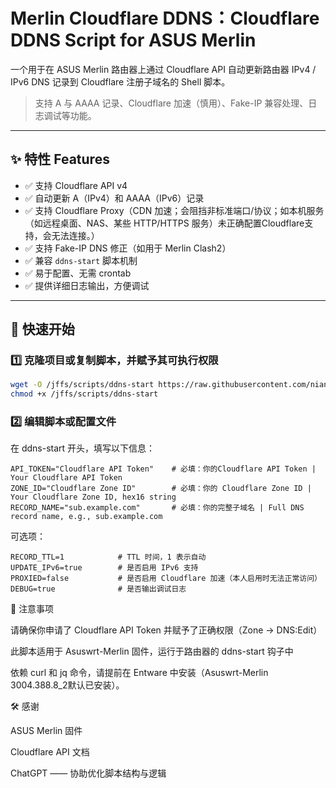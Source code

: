 # Merlin Cloudflare DDNS：Cloudflare DDNS Script for ASUS Merlin

一个用于在 ASUS Merlin 路由器上通过 Cloudflare API 自动更新路由器 IPv4 / IPv6 DNS 记录到 Cloudflare 注册子域名的 Shell 脚本。

> 支持 A 与 AAAA 记录、Cloudflare 加速（慎用）、Fake-IP 兼容处理、日志调试等功能。

---

## ✨ 特性 Features

- ✅ 支持 Cloudflare API v4
- ✅ 自动更新 A（IPv4）和 AAAA（IPv6）记录
- ✅ 支持 Cloudflare Proxy（CDN 加速；会阻挡非标准端口/协议；如本机服务（如远程桌面、NAS、某些 HTTP/HTTPS 服务）未正确配置Cloudflare支持，会无法连接。）
- ✅ 支持 Fake-IP DNS 修正（如用于 Merlin Clash2）
- ✅ 兼容 `ddns-start` 脚本机制
- ✅ 易于配置、无需 crontab
- ✅ 提供详细日志输出，方便调试

---


## 🚀 快速开始

### 1️⃣ 克隆项目或复制脚本，并赋予其可执行权限

```bash
wget -O /jffs/scripts/ddns-start https://raw.githubusercontent.com/nianqingnet/merlin-cloudflare-ddns/main/ddns-start
chmod +x /jffs/scripts/ddns-start
```

### 2️⃣ 编辑脚本或配置文件
在 ddns-start 开头，填写以下信息：
```
API_TOKEN="Cloudflare API Token"    # 必填：你的Cloudflare API Token | Your Cloudflare API Token
ZONE_ID="Cloudflare Zone ID"        # 必填：你的 Cloudflare Zone ID | Your Cloudflare Zone ID, hex16 string
RECORD_NAME="sub.example.com"       # 必填：你的完整子域名 | Full DNS record name, e.g., sub.example.com
```
可选项：
```
RECORD_TTL=1            # TTL 时间，1 表示自动
UPDATE_IPv6=true        # 是否启用 IPv6 支持
PROXIED=false           # 是否启用 Cloudflare 加速（本人启用时无法正常访问）
DEBUG=true              # 是否输出调试日志
```

🧠 注意事项

请确保你申请了 Cloudflare API Token 并赋予了正确权限（Zone → DNS:Edit）

此脚本适用于 Asuswrt-Merlin 固件，运行于路由器的 ddns-start 钩子中

依赖 curl 和 jq 命令，请提前在 Entware 中安装（Asuswrt-Merlin 3004.388.8_2默认已安装）。



🛠️ 感谢

ASUS Merlin 固件

Cloudflare API 文档

ChatGPT —— 协助优化脚本结构与逻辑
